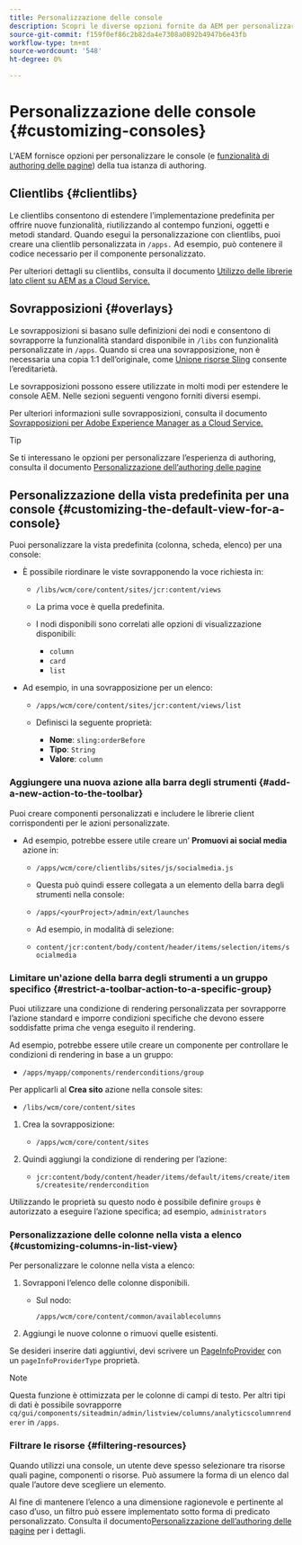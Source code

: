 ```yaml
---
title: Personalizzazione delle console
description: Scopri le diverse opzioni fornite da AEM per personalizzare le console dell’istanza di authoring.
source-git-commit: f159f0ef86c2b82da4e7308a0892b4947b6e43fb
workflow-type: tm+mt
source-wordcount: '548'
ht-degree: 0%

---
```



# Personalizzazione delle console {#customizing-consoles}

L&#39;AEM fornisce opzioni per personalizzare le console (e [funzionalità di authoring delle pagine](/help/implementing/developing/extending/page-authoring.md)) della tua istanza di authoring.

## Clientlibs {#clientlibs}

Le clientlibs consentono di estendere l’implementazione predefinita per offrire nuove funzionalità, riutilizzando al contempo funzioni, oggetti e metodi standard. Quando esegui la personalizzazione con clientlibs, puoi creare una clientlib personalizzata in `/apps.` Ad esempio, può contenere il codice necessario per il componente personalizzato.

Per ulteriori dettagli su clientlibs, consulta il documento [Utilizzo delle librerie lato client su AEM as a Cloud Service.](/help/implementing/developing/introduction/clientlibs.md)

## Sovrapposizioni {#overlays}

Le sovrapposizioni si basano sulle definizioni dei nodi e consentono di sovrapporre la funzionalità standard disponibile in `/libs` con funzionalità personalizzate in `/apps`. Quando si crea una sovrapposizione, non è necessaria una copia 1:1 dell’originale, come [Unione risorse Sling](/help/implementing/developing/introduction/sling-resource-merger.md) consente l’ereditarietà.

Le sovrapposizioni possono essere utilizzate in molti modi per estendere le console AEM. Nelle sezioni seguenti vengono forniti diversi esempi.

Per ulteriori informazioni sulle sovrapposizioni, consulta il documento [Sovrapposizioni per Adobe Experience Manager as a Cloud Service.](/help/implementing/developing/introduction/overlays.md)

>[!TIP]
>
>Se ti interessano le opzioni per personalizzare l’esperienza di authoring, consulta il documento [Personalizzazione dell’authoring delle pagine](/help/implementing/developing/extending/page-authoring.md)

## Personalizzazione della vista predefinita per una console {#customizing-the-default-view-for-a-console}

Puoi personalizzare la vista predefinita (colonna, scheda, elenco) per una console:

* È possibile riordinare le viste sovrapponendo la voce richiesta in:

   * `/libs/wcm/core/content/sites/jcr:content/views`

   * La prima voce è quella predefinita.

   * I nodi disponibili sono correlati alle opzioni di visualizzazione disponibili:

      * `column`
      * `card`
      * `list`

* Ad esempio, in una sovrapposizione per un elenco:

   * `/apps/wcm/core/content/sites/jcr:content/views/list`

   * Definisci la seguente proprietà:

      * **Nome**: `sling:orderBefore`
      * **Tipo**: `String`
      * **Valore**: `column`

### Aggiungere una nuova azione alla barra degli strumenti {#add-a-new-action-to-the-toolbar}

Puoi creare componenti personalizzati e includere le librerie client corrispondenti per le azioni personalizzate.

* Ad esempio, potrebbe essere utile creare un’ **Promuovi ai social media** azione in:

   * `/apps/wcm/core/clientlibs/sites/js/socialmedia.js`

   * Questa può quindi essere collegata a un elemento della barra degli strumenti nella console:

   * `/apps/<yourProject>/admin/ext/launches`

   * Ad esempio, in modalità di selezione:

   * `content/jcr:content/body/content/header/items/selection/items/socialmedia`

### Limitare un&#39;azione della barra degli strumenti a un gruppo specifico {#restrict-a-toolbar-action-to-a-specific-group}

Puoi utilizzare una condizione di rendering personalizzata per sovrapporre l’azione standard e imporre condizioni specifiche che devono essere soddisfatte prima che venga eseguito il rendering.

Ad esempio, potrebbe essere utile creare un componente per controllare le condizioni di rendering in base a un gruppo:

* `/apps/myapp/components/renderconditions/group`

Per applicarli al **Crea sito** azione nella console sites:

* `/libs/wcm/core/content/sites`

1. Crea la sovrapposizione:

   * `/apps/wcm/core/content/sites`

1. Quindi aggiungi la condizione di rendering per l’azione:

   * `jcr:content/body/content/header/items/default/items/create/items/createsite/rendercondition`

Utilizzando le proprietà su questo nodo è possibile definire `groups` è autorizzato a eseguire l’azione specifica; ad esempio, `administrators`

### Personalizzazione delle colonne nella vista a elenco {#customizing-columns-in-list-view}

Per personalizzare le colonne nella vista a elenco:

1. Sovrapponi l’elenco delle colonne disponibili.

   * Sul nodo:

     `/apps/wcm/core/content/common/availablecolumns`

1. Aggiungi le nuove colonne o rimuovi quelle esistenti.

Se desideri inserire dati aggiuntivi, devi scrivere un [PageInfoProvider](https://developer.adobe.com/experience-manager/reference-materials/cloud-service/javadoc/com/day/cq/wcm/api/PageInfoProvider.html) con un `pageInfoProviderType` proprietà.

>[!NOTE]
>
>Questa funzione è ottimizzata per le colonne di campi di testo. Per altri tipi di dati è possibile sovrapporre `cq/gui/components/siteadmin/admin/listview/columns/analyticscolumnrenderer` in `/apps`.

### Filtrare le risorse {#filtering-resources}

Quando utilizzi una console, un utente deve spesso selezionare tra risorse quali pagine, componenti o risorse. Può assumere la forma di un elenco dal quale l’autore deve scegliere un elemento.

Al fine di mantenere l’elenco a una dimensione ragionevole e pertinente al caso d’uso, un filtro può essere implementato sotto forma di predicato personalizzato. Consulta il documento[Personalizzazione dell’authoring delle pagine](/help/implementing/developing/extending/page-authoring.md#filtering-resources) per i dettagli.
